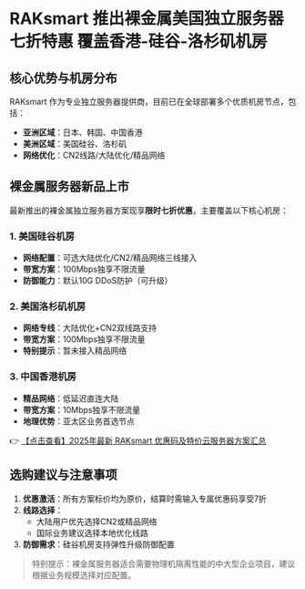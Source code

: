 # RAKsmart 推出裸金属美国独立服务器七折特惠 覆盖香港-硅谷-洛杉矶机房

## 核心优势与机房分布

RAKsmart 作为专业独立服务器提供商，目前已在全球部署多个优质机房节点，包括：

- **亚洲区域**：日本、韩国、中国香港
- **美洲区域**：美国硅谷、洛杉矶
- **网络优化**：CN2线路/大陆优化/精品网络

## 裸金属服务器新品上市

最新推出的裸金属独立服务器方案现享**限时七折优惠**，主要覆盖以下核心机房：

### 1. 美国硅谷机房
- **网络配置**：可选大陆优化/CN2/精品网络三线接入
- **带宽方案**：100Mbps独享不限流量
- **防御能力**：默认10G DDoS防护（可升级）

### 2. 美国洛杉矶机房
- **网络专线**：大陆优化+CN2双线路支持
- **带宽方案**：100Mbps独享不限流量
- **特别提示**：暂未接入精品网络

### 3. 中国香港机房
- **精品网络**：低延迟直连大陆
- **带宽方案**：10Mbps独享不限流量
- **地理优势**：亚太区业务首选节点

👉 [【点击查看】2025年最新 RAKsmart 优惠码及特价云服务器方案汇总](https://bit.ly/raksmart)

## 选购建议与注意事项

1. **优惠激活**：所有方案标价均为原价，结算时需输入专属优惠码享受7折
2. **线路选择**：
   - 大陆用户优先选择CN2或精品网络
   - 国际业务建议选择本地优化线路
3. **防御需求**：硅谷机房支持弹性升级防御配置

> 特别提示：裸金属服务器适合需要物理机隔离性能的中大型企业项目，建议根据业务规模选择对应配置。